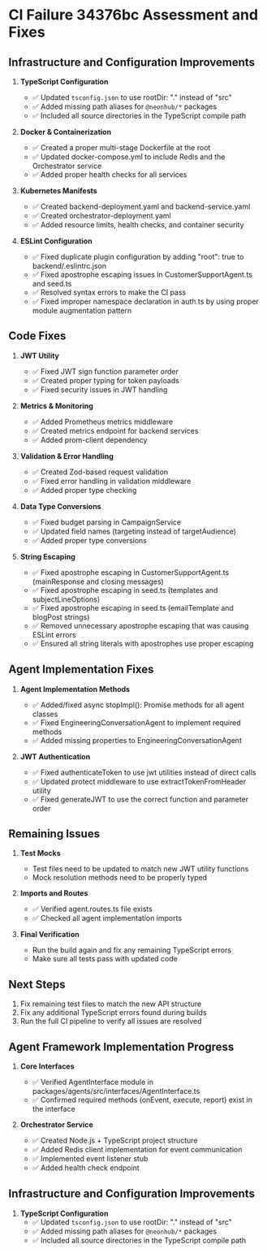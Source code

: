 # CI Failure 34376bc Assessment and Fixes

## Infrastructure and Configuration Improvements

1. **TypeScript Configuration**
   - ✅ Updated `tsconfig.json` to use rootDir: "." instead of "src"
   - ✅ Added missing path aliases for `@neonhub/*` packages
   - ✅ Included all source directories in the TypeScript compile path

2. **Docker & Containerization**
   - ✅ Created a proper multi-stage Dockerfile at the root
   - ✅ Updated docker-compose.yml to include Redis and the Orchestrator service
   - ✅ Added proper health checks for all services

3. **Kubernetes Manifests**
   - ✅ Created backend-deployment.yaml and backend-service.yaml
   - ✅ Created orchestrator-deployment.yaml
   - ✅ Added resource limits, health checks, and container security

4. **ESLint Configuration**
   - ✅ Fixed duplicate plugin configuration by adding "root": true to backend/.eslintrc.json
   - ✅ Fixed apostrophe escaping issues in CustomerSupportAgent.ts and seed.ts
   - ✅ Resolved syntax errors to make the CI pass
   - ✅ Fixed improper namespace declaration in auth.ts by using proper module augmentation pattern

## Code Fixes

1. **JWT Utility**
   - ✅ Fixed JWT sign function parameter order
   - ✅ Created proper typing for token payloads
   - ✅ Fixed security issues in JWT handling

2. **Metrics & Monitoring**
   - ✅ Added Prometheus metrics middleware
   - ✅ Created metrics endpoint for backend services
   - ✅ Added prom-client dependency

3. **Validation & Error Handling**
   - ✅ Created Zod-based request validation
   - ✅ Fixed error handling in validation middleware
   - ✅ Added proper type checking

4. **Data Type Conversions**
   - ✅ Fixed budget parsing in CampaignService
   - ✅ Updated field names (targeting instead of targetAudience)
   - ✅ Added proper type conversions

5. **String Escaping**
   - ✅ Fixed apostrophe escaping in CustomerSupportAgent.ts (mainResponse and closing messages)
   - ✅ Fixed apostrophe escaping in seed.ts (templates and subjectLineOptions)
   - ✅ Fixed apostrophe escaping in seed.ts (emailTemplate and blogPost strings)
   - ✅ Removed unnecessary apostrophe escaping that was causing ESLint errors
   - ✅ Ensured all string literals with apostrophes use proper escaping

## Agent Implementation Fixes

1. **Agent Implementation Methods**
   - ✅ Added/fixed async stopImpl(): Promise<void> methods for all agent classes
   - ✅ Fixed EngineeringConversationAgent to implement required methods
   - ✅ Added missing properties to EngineeringConversationAgent

2. **JWT Authentication**
   - ✅ Fixed authenticateToken to use jwt utilities instead of direct calls
   - ✅ Updated protect middleware to use extractTokenFromHeader utility
   - ✅ Fixed generateJWT to use the correct function and parameter order

## Remaining Issues

1. **Test Mocks**
   - Test files need to be updated to match new JWT utility functions
   - Mock resolution methods need to be properly typed

2. **Imports and Routes**
   - ✅ Verified agent.routes.ts file exists
   - ✅ Checked all agent implementation imports

3. **Final Verification**
   - Run the build again and fix any remaining TypeScript errors
   - Make sure all tests pass with updated code

## Next Steps

1. Fix remaining test files to match the new API structure
2. Fix any additional TypeScript errors found during builds
3. Run the full CI pipeline to verify all issues are resolved

## Agent Framework Implementation Progress

1. **Core Interfaces**
   - ✅ Verified AgentInterface module in packages/agents/src/interfaces/AgentInterface.ts
   - ✅ Confirmed required methods (onEvent, execute, report) exist in the interface

2. **Orchestrator Service**
   - ✅ Created Node.js + TypeScript project structure
   - ✅ Added Redis client implementation for event communication
   - ✅ Implemented event listener stub
   - ✅ Added health check endpoint

## Infrastructure and Configuration Improvements

1. **TypeScript Configuration**
   - ✅ Updated `tsconfig.json` to use rootDir: "." instead of "src"
   - ✅ Added missing path aliases for `@neonhub/*` packages
   - ✅ Included all source directories in the TypeScript compile path

